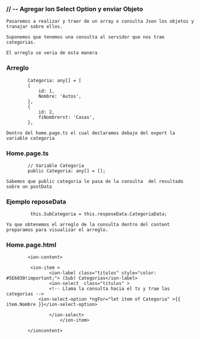 ### // -- Agregar Ion Select Option y enviar Objeto

    Pasaremos a realizar y traer de un array o consulta Json los objetos y tranajar sobre ellos.

    Suponemos que tenemos una consulta al servidor que nos trae categorias.

    El arreglo se veria de esta manera

### Arreglo

            Categoria: any[] = [
            {
                id: 1,
                Nombre: 'Autos',
            },
            {
                id: 2,
                fiNombrerst: 'Casas',
            },

    Dentro del home.page.ts el cual declaramos debajo del export la variable categoria

### Home.page.ts

            // Variable Categoria
            public Categoria: any[] = []; 

    Sabemos que public categoria le pasa de la consulta  del resultado sobre un postData

### Ejemplo reposeData

             this.SubCategoria = this.resposeData.CategoriaData;

    Ya que obtenemos el arreglo de la consulta dentro del content preparamos para visualizar el arreglo.

### Home.page.html

            <ion-content>
            
             <ion-item >
                    <ion-label class="titulos" style="color: #5E6030!important;"> (Sub) Categorias</ion-label>
                    <ion-select  class="titulos" >
                    <!-- Llama la consulta hacia el ts y trae las categorias -->
                <ion-select-option *ngFor="let item of Categoria" >{{ item.Nombre }}</ion-select-option>
          
                    </ion-select>
                        </ion-item>
            
            </ioncontent>
